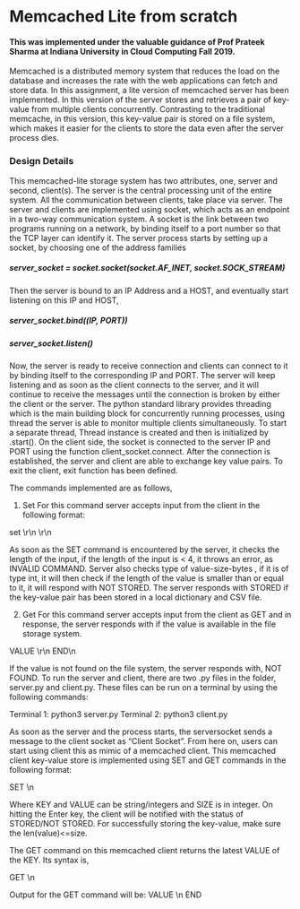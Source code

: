 # Memcached Lite from scratch

#### This was implemented under the valuable guidance of Prof Prateek Sharma at Indiana University in Cloud Computing Fall 2019.

Memcached is a distributed memory system that reduces the load on the database and increases the rate with the web applications can fetch and store data. In this assignment, a lite version of memcached server has been implemented. In this version of the server stores and retrieves a pair of key-value from multiple clients concurrently. Contrasting to the traditional memcache, in this version, this key-value pair is stored on a file system, which makes it easier for the clients to store the data even after the server process dies.

### Design Details
This memcached-lite storage system has two attributes, one, server and second, client(s). The server is the central processing unit of the entire system. All the communication between clients, take place via server. The server and clients are implemented using socket, which acts as an endpoint in a two-way communication system. A socket is the link between two programs running on a network, by binding itself to a port number so that the TCP layer can identify it. The server process starts by setting up a socket, by choosing one of the address families

##### server_socket = socket.socket(socket.AF_INET, socket.SOCK_STREAM)

Then the server is bound to an IP Address and a HOST, and eventually start listening on this IP and HOST,
##### server_socket.bind((IP, PORT))
##### server_socket.listen()

Now, the server is ready to receive connection and clients can connect to it by binding itself to the corresponding IP and PORT. The server will keep listening and as soon as the client connects to the server, and it will continue to receive the messages until the connection is broken by either the client or the server.
The python standard library provides threading which is the main building block for concurrently running processes, using thread the server is able to monitor multiple clients simultaneously. To start a separate thread, Thread instance is created and then is initialized by .start().
On the client side, the socket is connected to the server IP and PORT using the function client_socket.connect. After the connection is established, the server and client are able to exchange key value pairs. To exit the client, exit function has been defined.

The commands implemented are as follows,
1. Set
For this command server accepts input from the client in the following format:

set <key> <value-size-bytes> \r\n
<value> \r\n

As soon as the SET command is encountered by the server, it checks the length of the input, if the length of the input is < 4, it throws an error, as INVALID COMMAND. Server also checks type of value-size-bytes , if it is of type int, it will then check if the length of the value is smaller than or equal to it, it will respond with NOT STORED. The server responds with STORED if the key-value pair has been stored in a local dictionary and CSV file.

2. Get
For this command server accepts input from the client as GET <key> and in response, the server responds with if the value is available in the file storage system. 
  
VALUE <key> <value>\r\n
END\n

If the value is not found on the file system, the server responds with, NOT FOUND. To run the server and client, there are two .py files in the folder, server.py and client.py. These files can be run on a terminal by using the following commands:

Terminal 1: python3 server.py Terminal 2: python3 client.py

As soon as the server and the process starts, the serversocket sends a message to the client socket as “Client Socket”. From here on, users can start using client this as mimic of a memcached client. This memcached client key-value store is implemented using SET and GET commands in the following format:

SET <KEY> <SIZE> \n
<VALUE>

Where KEY and VALUE can be string/integers and SIZE is in integer. On hitting the Enter key, the client will be notified with the status of STORED/NOT STORED. For successfully storing the key-value, make sure the len(value)<=size.

The GET command on this memcached client returns the latest VALUE of the KEY. Its syntax
is,

GET <KEY>\n

Output for the GET command will be:
VALUE <KEY> <VALUE>\n
END
